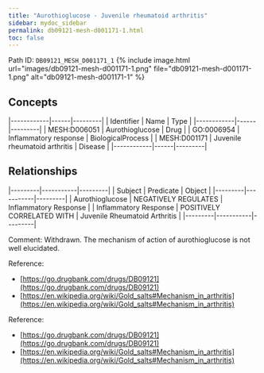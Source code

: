 ```yaml
---
title: "Aurothioglucose - Juvenile rheumatoid arthritis"
sidebar: mydoc_sidebar
permalink: db09121-mesh-d001171-1.html
toc: false 
---
```



Path ID: `DB09121_MESH_D001171_1`
{% include image.html url="images/db09121-mesh-d001171-1.png" file="db09121-mesh-d001171-1.png" alt="db09121-mesh-d001171-1" %}

## Concepts

|------------|------|---------|
| Identifier | Name | Type    |
|------------|------|---------|
| MESH:D006051 | Aurothioglucose | Drug |
| GO:0006954 | Inflammatory response | BiologicalProcess |
| MESH:D001171 | Juvenile rheumatoid arthritis | Disease |
|------------|------|---------|

## Relationships

|---------|-----------|---------|
| Subject | Predicate | Object  |
|---------|-----------|---------|
| Aurothioglucose | NEGATIVELY REGULATES | Inflammatory Response |
| Inflammatory Response | POSITIVELY CORRELATED WITH | Juvenile Rheumatoid Arthritis |
|---------|-----------|---------|

Comment: Withdrawn. The mechanism of action of aurothioglucose is not well elucidated.

Reference: 
  - [https://go.drugbank.com/drugs/DB09121](https://go.drugbank.com/drugs/DB09121)
  - [https://en.wikipedia.org/wiki/Gold_salts#Mechanism_in_arthritis](https://en.wikipedia.org/wiki/Gold_salts#Mechanism_in_arthritis)

Reference: 
  - [https://go.drugbank.com/drugs/DB09121](https://go.drugbank.com/drugs/DB09121)
  - [https://en.wikipedia.org/wiki/Gold_salts#Mechanism_in_arthritis](https://en.wikipedia.org/wiki/Gold_salts#Mechanism_in_arthritis)
